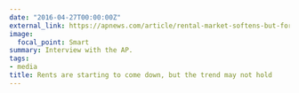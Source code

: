 ```yaml
---
date: "2016-04-27T00:00:00Z"
external_link: https://apnews.com/article/rental-market-softens-but-for-how-long-6617f1d84b25c7185f1a7ba35e1b094b
image:
  focal_point: Smart
summary: Interview with the AP.
tags:
- media
title: Rents are starting to come down, but the trend may not hold
---
```

